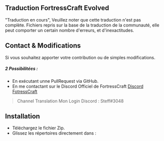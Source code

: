 ## Traduction FortressCraft Evolved

"Traduction en cours", Veuillez noter que cette traduction n'est pas complète.
Fichiers repris sur la base de la traduction de la communauté, elle peut comporter un certain nombre d'erreurs,
et d'inexactitudes.

## Contact & Modifications

Si vous souhaitez apporter votre contribution ou de simples modifications.
##### 2 Possibilitées :

- En exécutant unne PullRequest via GitHub.
- En me contactant sur le Discord Officiel de FortressCraft 
  [Discord FotressCraft](https://steamcommunity.com/linkfilter/?url=https://discord.gg/0kQmw4GKk6Zzpj2w)
 > Channel Translation Mon Login Discord : Steff#3048

## Installation

- Téléchargez le fichier Zip.
- Glissez les répertoires directement dans : 
